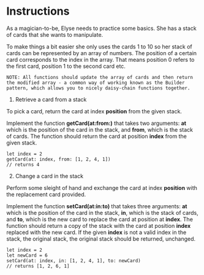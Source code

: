 #  Instructions

As a magician-to-be, Elyse needs to practice some basics. She has a stack of cards that she wants to manipulate.

To make things a bit easier she only uses the cards 1 to 10 so her stack of cards can be represented by an array of numbers. The position of a certain card corresponds to the index in the array. That means position 0 refers to the first card, position 1 to the second card etc.

    NOTE: All functions should update the array of cards and then return the modified array - a common way of working known as the Builder pattern, which allows you to nicely daisy-chain functions together.

1. Retrieve a card from a stack

To pick a card, return the card at index **position** from the given stack.

Implement the function **getCard(at:from:)** that takes two arguments: **at** which is the position of the card in the stack, and **from**, which is the stack of cards. The function should return the card at position **index** from the given stack.

    let index = 2
    getCard(at: index, from: [1, 2, 4, 1])
    // returns 4

2. Change a card in the stack

Perform some sleight of hand and exchange the card at index **position** with the replacement card provided.

Implement the function **setCard(at:in:to)** that takes three arguments: **at** which is the position of the card in the stack, **in**, which is the stack of cards, and **to**, which is the new card to replace the card at position at **index**. The function should return a copy of the stack with the card at position **index** replaced with the new card. If the given **index** is not a valid index in the stack, the original stack, the original stack should be returned, unchanged.

    let index = 2
    let newCard = 6
    setCard(at: index, in: [1, 2, 4, 1], to: newCard)
    // returns [1, 2, 6, 1]

